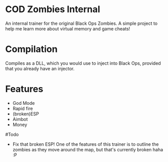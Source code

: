 # COD Zombies Internal
An internal trainer for the original Black Ops Zombies. A simple project to help me learn more about virtual memory and game cheats!
# Compilation
Compiles as a DLL, which you would use to inject into Black Ops, provided that you already have 
an injector.

# Features
- God Mode
- Rapid fire       
- (broken)ESP
- Aimbot
- Money

#Todo
- Fix that broken ESP! One of the features of this trainer is to outline the zombies
as they move around the map, but that's currently broken haha :P

